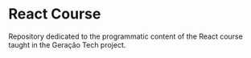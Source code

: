 # React Course
Repository dedicated to the programmatic content of the React course taught in the Geração Tech project.
